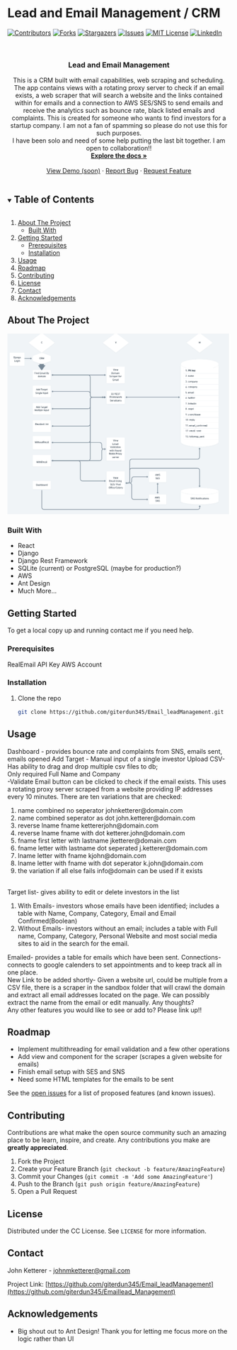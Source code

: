 # Lead and Email Management / CRM

[![Contributors](https://img.shields.io/github/contributors/giterdun345/Email_leadManagement.svg)](https://github.com/giterdun345/Email_leadManagement/contributors/)
[![Forks](https://img.shields.io/github/forks/giterdun345/Email_leadManagement)](https://github.com/giterdun345/Email_leadManagement/forks/)
[![Stargazers](https://img.shields.io/github/stars/giterdun345/Email_leadManagement?style=social&label=Star&maxAge=2592000)](https://github.com/giterdun345/Email_leadManagement/stargazers)
[![Issues](https://img.shields.io/github/issues/giterdun345/Email_leadManagement)](https://github.com/giterdun345/Email_leadManagement/issues/)
[![MIT License](https://img.shields.io/github/license/giterdun345/Email_leadManagement)](https://github.com/giterdun345/Email_leadManagement/blob/master/LICENSE)
[![LinkedIn][linkedin-shield]](https://linkedin.com/in/jm-ketterer)

<!-- PROJECT LOGO -->
<br />
<p align="center">
  <h3 align="center">Lead and Email Management</h3>
  <p align="center">
    This is a CRM built with email capabilities, web scraping and scheduling. The app contains views with a rotating proxy server to check if an email exists, a web scraper that will search a website and the links contained within for emails and a connection to AWS SES/SNS to send emails and receive the analytics such as bounce rate, black listed emails and complaints. This is created for someone who wants to find investors for a startup company. I am not a fan of spamming so please do not use this for such purposes.
    <br />
    I have been solo and need of some help putting the last bit together. I am open to collaboration!!
    <br />
    <a href="https://github.com/giterdun345/Email_lead_Management"><strong>Explore the docs »</strong></a>
    <br />
    <br />
    <a href="https://github.com/giterdun345/Email_leadManagement">View Demo (soon)</a>
    ·
    <a href="https://github.com/giterdun345/Email_leadManagement/issues">Report Bug</a>
    ·
    <a href="https://github.com/giterdun345/Email_leadManagement/issues">Request Feature</a>
  </p>
</p>

<!-- TABLE OF CONTENTS -->
<details open="open">
  <summary><h2 style="display: inline-block">Table of Contents</h2></summary>
  <ol>
    <li>
      <a href="#about-the-project">About The Project</a>
      <ul>
        <li><a href="#built-with">Built With</a></li>
      </ul>
    </li>
    <li>
      <a href="#getting-started">Getting Started</a>
      <ul>
        <li><a href="#prerequisites">Prerequisites</a></li>
        <li><a href="#installation">Installation</a></li>
      </ul>
    </li>
    <li><a href="#usage">Usage</a></li>
    <li><a href="#roadmap">Roadmap</a></li>
    <li><a href="#contributing">Contributing</a></li>
    <li><a href="#license">License</a></li>
    <li><a href="#contact">Contact</a></li>
    <li><a href="#acknowledgements">Acknowledgements</a></li>
  </ol>
</details>

<!-- ABOUT THE PROJECT -->

## About The Project

![Screenshot](Lem_Pattern.png)

### Built With

<ul>
  <li>React</li>
  <li>Django</li>
  <li>Django Rest Framework</li>
  <li>SQLite (current) or PostgreSQL (maybe for production?)</li>
  <li>AWS</li>
  <li>Ant Design</li>
  <li>Much More...</li>
</ul>

<!-- GETTING STARTED -->

## Getting Started

To get a local copy up and running contact me if you need help.

### Prerequisites

RealEmail API Key
AWS Account

### Installation

1. Clone the repo
   ```sh
   git clone https://github.com/giterdun345/Email_leadManagement.git
   ```

<!-- USAGE EXAMPLES -->

## Usage

Dashboard - provides bounce rate and complaints from SNS, emails sent, emails opened
Add Target - Manual input of a single investor
Upload CSV- Has ability to drag and drop multiple csv files to db; <br/>
Only required Full Name and Company<br/>
-Validate Email button can be clicked to check if the email exists. This uses a rotating proxy server scraped from a website providing IP addresses every 10 minutes. There are ten variations that are checked:

<ol>
<li> name combined no seperator johnketterer@domain.com</li>
<li> name combined seperator as dot john.ketterer@domain.com</li>
<li> reverse lname fname kettererjohn@domain.com</li>
<li> reverse lname fname with dot ketterer.john@domain.com</li>
<li> fname first letter with lastname jketterer@domain.com</li>
<li> fname letter with lastname dot seperated j.ketterer@domain.com</li>
<li> lname letter with fname kjohn@domain.com</li>
<li> lname letter with fname with dot seperator k.john@domain.com</li>
<li> the variation if all else fails info@domain can be used if it exists</li>
</ol>

</br>
Target list- gives ability to edit or delete investors in the list
<ol>
<li>With Emails- investors whose emails have been identified; includes a table with Name, Company, Category, Email and Email Confirmed(Boolean)</li>
<li>Without Emails- investors without an email; includes a table with Full name, Company, Category, Personal Website and most social media sites to aid in the search for the email. </li>
</ol>

Emailed- provides a table for emails which have been sent.
Connections- connects to google calenders to set appointments and to keep track all in one place.
<br/>
New Link to be added shortly- Given a website url, could be multiple from a CSV file, there is a scraper in the sandbox folder that will crawl the domain and extract all email addresses located on the page. We can possibly extract the name from the email or edit manually. Any thoughts?
<br/>
Any other features you would like to see or add to? Please link up!!

<!-- ROADMAP -->

## Roadmap

<ul>
  <li>Implement multithreading for email validation and a few other operations</li>
  <li>Add view and component for the scraper (scrapes a given website for emails)</li>
  <li>Finish email setup with SES and SNS</li> 
  <li>Need some HTML templates for the emails to be sent</li>
</ul>
 
  See the [open issues](https://github.com/giterdun345/Email_leadManagement/issues) for a list of proposed features (and known issues).

## Contributing

Contributions are what make the open source community such an amazing place to be learn, inspire, and create. Any contributions you make are **greatly appreciated**.

1. Fork the Project
2. Create your Feature Branch (`git checkout -b feature/AmazingFeature`)
3. Commit your Changes (`git commit -m 'Add some AmazingFeature'`)
4. Push to the Branch (`git push origin feature/AmazingFeature`)
5. Open a Pull Request

<!-- LICENSE -->

## License

Distributed under the CC License. See `LICENSE` for more information.

<!-- CONTACT -->

## Contact

John Ketterer - johnmketterer@gmail.com

Project Link: [https://github.com/giterdun345/Email_leadManagement](https://github.com/giterdun345/Emaillead_Management)

<!-- ACKNOWLEDGEMENTS -->

## Acknowledgements

<ul>
  <li>Big shout out to Ant Design! Thank you for letting me focus more on the logic rather than UI</li>
 </ul>

<!-- MARKDOWN LINKS & IMAGES -->
<!-- https://www.markdownguide.org/basic-syntax/#reference-style-links -->

[contributors-shield]: https://img.shields.io/github/contributors/giterdun345/repo.svg?style=for-the-badge
[contributors-url]: https://github.com/giterdun345/repo/graphs/contributors
[forks-shield]: https://img.shields.io/github/forks/giterdun345/repo.svg?style=for-the-badge
[forks-url]: https://github.com/giterdun345/repo/network/members
[stars-shield]: https://img.shields.io/github/stars/giterdun345/repo.svg?style=for-the-badge
[stars-url]: https://github.com/giterdun345/repo/stargazers
[issues-shield]: https://img.shields.io/github/issues/giterdun345/repo.svg?style=for-the-badge
[issues-url]: https://github.com/giterdun345/repo/issues
[license-shield]: https://img.shields.io/github/license/giterdun345/repo.svg?style=for-the-badge
[license-url]: https://github.com/giterdun345/repo/blob/master/LICENSE.txt
[linkedin-shield]: https://img.shields.io/badge/-LinkedIn-black.svg?style=for-the-badge&logo=linkedin&colorB=555
[linkedin-url]: https://linkedin.com/in/jm-ketterer
